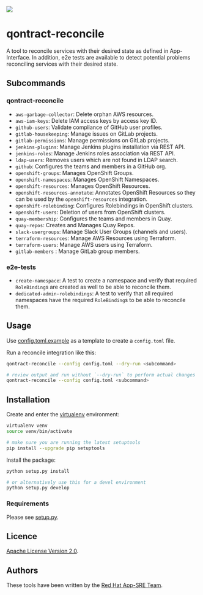 ![](https://img.shields.io/github/license/app-sre/qontract-reconcile.svg?style=flat)

# qontract-reconcile

A tool to reconcile services with their desired state as defined in App-Interface.
In addition, e2e tests are available to detect potential problems reconciling services with their desired state.

## Subcommands

### qontract-reconcile

- `aws-garbage-collector`: Delete orphan AWS resources.
- `aws-iam-keys`: Delete IAM access keys by access key ID.
- `github-users`: Validate compliance of GitHub user profiles.
- `gitlab-housekeeping`: Manage issues on GitLab projects.
- `gitlab-permissions`: Manage permissions on GitLab projects.
- `jenkins-plugins`: Manage Jenkins plugins installation via REST API.
- `jenkins-roles`: Manage Jenkins roles association via REST API.
- `ldap-users`: Removes users which are not found in LDAP search.
- `github`: Configures the teams and members in a GitHub org.
- `openshift-groups`: Manages OpenShift Groups.
- `openshift-namespaces`: Manages OpenShift Namespaces.
- `openshift-resources`: Manages OpenShift Resources.
- `openshift-resources-annotate`: Annotates OpenShift Resources so they can be used by the `openshift-resources` integration.
- `openshift-rolebinding`: Configures Rolebindings in OpenShift clusters.
- `openshift-users`: Deletion of users from OpenShift clusters.
- `quay-membership`: Configures the teams and members in Quay.
- `quay-repos`: Creates and Manages Quay Repos.
- `slack-usergroups`: Manage Slack User Groups (channels and users).
- `terraform-resources`: Manage AWS Resources using Terraform.
- `terraform-users`: Manage AWS users using Terraform.
- `gitlab-members` : Manage GitLab group members.

### e2e-tests

- `create-namespace`: A test to create a namespace and verify that required `RoleBinding`s are created as well to be able to reconcile them.
- `dedicated-admin-rolebindings`: A test to verify that all required namespaces have the required `RoleBinding`s to be able to reconcile them.

## Usage

Use [config.toml.example](config.toml.example) as a template to create a `config.toml` file.

Run a reconcile integration like this:

```sh
qontract-reconcile --config config.toml --dry-run <subcommand>

# review output and run without `--dry-run` to perform actual changes
qontract-reconcile --config config.toml <subcommand>
```

## Installation

Create and enter the [virtualenv](https://virtualenv.pypa.io/en/latest/) environment:

```sh
virtualenv venv
source venv/bin/activate

# make sure you are running the latest setuptools
pip install --upgrade pip setuptools
```

Install the package:

```sh
python setup.py install

# or alternatively use this for a devel environment
python setup.py develop
```

### Requirements

Please see [setup.py](setup.py).

## Licence

[Apache License Version 2.0](LICENSE).

## Authors

These tools have been written by the [Red Hat App-SRE Team](sd-app-sre@redhat.com).
